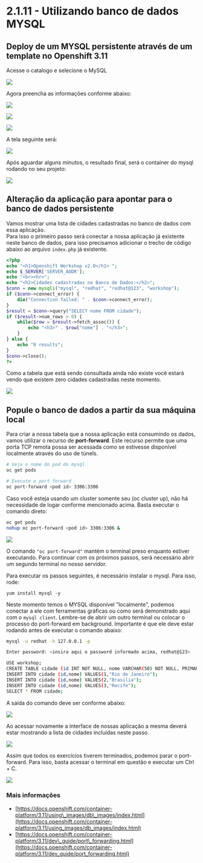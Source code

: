 # 2.1.11 - Utilizando banco de dados MYSQL

## Deploy de um MYSQL persistente através de um template no Openshift 3.11

Acesse o catalogo e selecione o MySQL

![](../../.gitbook/assets/mysqlcatalog.gif)

Agora preencha as informações conforme abaixo:

![](../../.gitbook/assets/selection_272.png)

![](../../.gitbook/assets/selection_274.png)

![](../../.gitbook/assets/mysqlbinding.png)

A tela seguinte será:

![](../../.gitbook/assets/selection_275.png)

Após aguardar alguns minutos, o resultado final, será o container do mysql rodando no seu projeto:

![](../../.gitbook/assets/selection_276.png)

## Alteração da aplicação para apontar para o banco de dados persistente

Vamos mostrar uma lista de cidades cadastradas no banco de dados com essa aplicação.  
Para isso o primeiro passo será conectar a nossa aplicação já existente neste banco de dados, para isso
precisamos adicionar o trecho de código abaixo ao arquivo `index.php` já existente.

```php
<?php
echo "<h1>Openshift Workshop v2.0</h1> ";
echo $_SERVER['SERVER_ADDR'];
echo "<br><hr>";
echo "<h2>Cidades cadastradas no Banco de Dados:</h2>";
$conn = new mysqli("mysql", "redhat", "redhat@123", "workshop");
if ($conn->connect_error) {
    die("Connection failed: " . $conn->connect_error);
}
$result = $conn->query("SELECT nome FROM cidade");
if ($result->num_rows > 0) {
    while($row = $result->fetch_assoc()) {
        echo "<h3>" . $row["nome"] . "</h3>";
    }
} else {
    echo "0 results";
}
$conn->close();
?>
```

Como a tabela que está sendo consultada ainda não existe você estará vendo que existem zero cidades cadastradas neste momento.

![](../../.gitbook/assets/selection_277.png)

## Popule o banco de dados a partir da sua máquina local

Para criar a nossa tabela que a nossa aplicação está consumindo os dados, vamos utilizar o recurso de **port-forward**. Este recurso permite que uma porta TCP remota possa ser acessada como se estivesse disponível localmente através do uso de túnels.

```bash
# Veja o nome do pod do mysql
oc get pods

# Execute o port forward
oc port-forward <pod id> 3306:3306
```

Caso você esteja usando um cluster somente seu \(oc cluster up\), não há necessidade de logar conforme mencionado acima. Basta executar o comando direto:

```bash
oc get pods
nohup oc port-forward <pod id> 3306:3306 &
```

![](../../.gitbook/assets/mysql-pod.png)

O comando `"oc port-forward"` mantém o terminal preso enquanto estiver executando. Para continuar com os próximos passos, será necessário abrir um segundo terminal no nosso servidor.

Para executar os passos seguintes, é necessário instalar o mysql. Para isso, rode:

```text
yum install mysql -y
```

Neste momento temos o MYSQL disponível "localmente", podemos conectar a ele com ferramentas gráficas ou como será demonstrado aqui com o `mysql client`. Lembre-se de abrir um outro terminal ou colocar o processo do port-forward em background. Importante é que ele deve estar rodando antes de executar o comando abaixo:

```bash
mysql -u redhat -h 127.0.0.1 -p

Enter password: <insira aqui o password informado acima, redhat@123>

USE workshop;
CREATE TABLE cidade (id INT NOT NULL, nome VARCHAR(50) NOT NULL, PRIMARY KEY (id));
INSERT INTO cidade (id,nome) VALUES(1,"Rio de Janeiro");
INSERT INTO cidade (id,nome) VALUES(2,"Brasilia");
INSERT INTO cidade (id,nome) VALUES(3,"Recife");
SELECT * FROM cidade;
```

A saída do comando deve ser conforme abaixo:

![](../../.gitbook/assets/mysql-select.png)

Ao acessar novamente a interface de nossas aplicação a mesma deverá estar mostrando a lista de cidades incluídas neste passo.

![](../../.gitbook/assets/mysql-output.png)

Assim que todos os exercícios tiverem terminados, podemos parar o port-forward. Para isso, basta acessar o terminal em questão e executar um Ctrl + C.

![](../../.gitbook/assets/port-forwarding-stop.png)

### Mais informações

* [https://docs.openshift.com/container-platform/3.11/using\_images/db\_images/index.html](https://docs.openshift.com/container-platform/3.11/using_images/db_images/index.html)
* [https://docs.openshift.com/container-platform/3.11/dev\_guide/port\_forwarding.html](https://docs.openshift.com/container-platform/3.11/dev_guide/port_forwarding.html)



